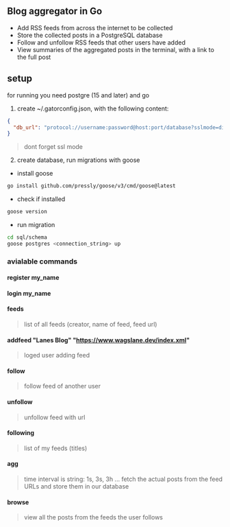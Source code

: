 ## Blog aggregator in Go

- Add RSS feeds from across the internet to be collected
- Store the collected posts in a PostgreSQL database
- Follow and unfollow RSS feeds that other users have added
- View summaries of the aggregated posts in the terminal, with a link to the full post

## setup 
for running you need postgre (15 and later) and go 

1. create ~/.gatorconfig.json, with the following content:

```json
{
  "db_url": "protocol://username:password@host:port/database?sslmode=disable"
}
```
> dont forget ssl mode

2. create database, run migrations with goose

- install goose
```bash
go install github.com/pressly/goose/v3/cmd/goose@latest

```
- check if installed
```bash
goose version

```
- run migration
```bash
cd sql/schema
goose postgres <connection_string> up
```


### avialable commands

#### register my_name

#### login my_name

#### feeds
> list of all feeds (creator, name of feed, feed url)
 
#### addfeed "Lanes Blog" "https://www.wagslane.dev/index.xml"
> loged user adding feed

#### follow <feed url>
> follow feed of another user

#### unfollow <feed url>
> unfollow feed with url

#### following
> list of my feeds (titles)

#### agg <time interval>
> time interval is string: 1s, 3s, 3h ...
> fetch the actual posts from the feed URLs and store them in our database

#### browse <number of posts to display>
> view all the posts from the feeds the user follows
